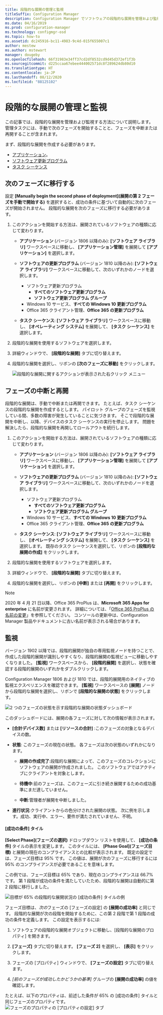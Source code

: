 ```yaml
---
title: 段階的な展開の管理と監視
titleSuffix: Configuration Manager
description: Configuration Manager でソフトウェアの段階的な展開を管理および監視する方法について説明します。
ms.date: 04/16/2019
ms.prod: configuration-manager
ms.technology: configmgr-osd
ms.topic: how-to
ms.assetid: dc245916-bc11-4983-9c4d-015f655007c1
author: mestew
ms.author: mstewart
manager: dougeby
ms.openlocfilehash: 66f31983e34ff37cd2df8532cd9d45d372ef1f3b
ms.sourcegitcommit: d225ccaa67ebee444002571dc8f289624db80d10
ms.translationtype: HT
ms.contentlocale: ja-JP
ms.lasthandoff: 08/12/2020
ms.locfileid: "88125102"
---
```

# <a name="manage-and-monitor-phased-deployments"></a>段階的な展開の管理と監視

この記事では、段階的な展開を管理および監視する方法について説明します。 管理タスクには、手動で次のフェーズを開始することと、フェーズを中断または再開することが含まれます。 

まず、段階的な展開を作成する必要があります。 
- [アプリケーション](create-phased-deployment-for-task-sequence.md?toc=/sccm/apps/toc.json&bc=/sccm/apps/breadcrumb/toc.json)。  
- [ソフトウェア更新プログラム](create-phased-deployment-for-task-sequence.md?toc=/sccm/sum/toc.json&bc=/sccm/sum/breadcrumb/toc.json)  
- [タスク シーケンス](create-phased-deployment-for-task-sequence.md)  



## <a name="move-to-the-next-phase"></a><a name="bkmk_move"></a> 次のフェーズに移行する

設定 **[Manually begin the second phase of deployment]\(展開の第 2 フェーズを手動で開始する\)** を選択すると、成功の条件に基づいて自動的に次のフェーズが開始されません。 段階的な展開を次のフェーズに移行する必要があります。  

1. このアクションを開始する方法は、展開されているソフトウェアの種類に応じて変わります。  

    - **アプリケーション** (バージョン 1806 以降のみ): **[ソフトウェア ライブラリ]** ワークスペースに移動し、 **[アプリケーション管理]** を展開して **[アプリケーション]** を選択します。   

    - **ソフトウェアの更新プログラム** (バージョン 1810 以降のみ): **[ソフトウェア ライブラリ]** ワークスペースに移動して、次のいずれかのノードを選択します。    
        - ソフトウェア更新プログラム  
            - **すべてのソフトウェア更新プログラム**  
            - **ソフトウェア更新プログラム グループ**   
        - Windows 10 サービス、**すべての Windows 10 更新プログラム**  
        - Office 365 クライアント管理、**Office 365 の更新プログラム**  

    - **タスク シーケンス**: **[ソフトウェア ライブラリ]** ワークスペースに移動し、 **[オペレーティング システム]** を展開して、 **[タスク シーケンス]** を選択します。   

2. 段階的な展開を使用するソフトウェアを選択します。  

3. 詳細ウィンドウで、 **[段階的な展開]** タブに切り替えます。  

4. 段階的な展開を選択し、リボンの **[次のフェーズに移動]** をクリックします。  

    ![段階的な展開に関するアクションが表示された右クリック メニュー](media/Suspend-phased-deployment.PNG)



## <a name="suspend-and-resume-phases"></a><a name="bkmk_suspend"></a> フェーズの中断と再開 

段階的な展開は、手動で中断または再開できます。 たとえば、タスク シーケンスの段階的な展開を作成するとします。 パイロット グループのフェーズを監視している間、多数の障害が発生していることに気づきます。 そこで段階的な展開を中断し、以降、デバイスのタスク シーケンスの実行を停止します。 問題を解決したら、段階的な展開を再開してロールアウトを続行します。 

1. このアクションを開始する方法は、展開されているソフトウェアの種類に応じて変わります。  

    - **アプリケーション** (バージョン 1806 以降のみ): **[ソフトウェア ライブラリ]** ワークスペースに移動し、 **[アプリケーション管理]** を展開して **[アプリケーション]** を選択します。   

    - **ソフトウェアの更新プログラム** (バージョン 1810 以降のみ): **[ソフトウェア ライブラリ]** ワークスペースに移動して、次のいずれかのノードを選択します。    
        - ソフトウェア更新プログラム  
            - **すべてのソフトウェア更新プログラム**  
            - **ソフトウェア更新プログラム グループ**   
        - Windows 10 サービス、**すべての Windows 10 更新プログラム**  
        - Office 365 クライアント管理、**Office 365 の更新プログラム**  

    - **タスク シーケンス**: **[ソフトウェア ライブラリ]** ワークスペースに移動し、 **[オペレーティング システム]** を展開して、 **[タスク シーケンス]** を選択します。 既存のタスク シーケンスを選択して、リボンの **[段階的な展開の作成]** をクリックします。  

2. 段階的な展開を使用するソフトウェアを選択します。  

3. 詳細ウィンドウで、 **[段階的な展開]** タブに切り替えます。  

4. 段階的な展開を選択し、リボンの **[中断]** または **[再開]** をクリックします。 

> [!NOTE]
> 2020 年 4 月 21 日以降、Office 365 ProPlus は、**Microsoft 365 Apps for enterprise** に名前が変更されます。 詳細については、「[Office 365 ProPlus の名前の変更](https://docs.microsoft.com/deployoffice/name-change)」を参照してください。 コンソールの更新中は、Configuration Manager 製品やドキュメントに古い名前が表示される場合があります。 

<!-- Removed for 1806, need to clarify behavior with engineering
When you suspend a phased deployment, it sets the available and deadline times on the active deployments to a future time. When you resume, it generates a new schedule based on when you resume the phased deployment. The new schedule helps to avoid problems if you resume after the original deadline. For example, the initial schedule has the required deadline seven days after the deployment is available. You suspend it on the second day. If you aren't ready to resume it until day eight, you don't want the deployment to be immediately past the deadline. So it generates a new deadline starting from when you resume the phased deployment on day eight. 
-->


## <a name="monitor"></a><a name="bkmk_monitor"></a> 監視
<!--1358577-->
バージョン 1902 以降では、段階的展開が独自の専用監視ノードを持つことで、作成した段階的展開が識別しやすくなり、段階的展開の監視ビューに移動しやすくなりました。 **[監視]** ワークスペースから、 **[段階的展開]** を選択し、状態を確認する段階的展開のいずれかをダブルクリックします。 <!--3555949-->

Configuration Manager 1806 および 1810 では、段階的展開用のネイティブの監視エクスペリエンスを確認できます。 **[監視]** ワークスペースの **[展開]** ノードから段階的な展開を選択し、リボンで **[段階的な展開の状態]** をクリックします。

![2 つのフェーズの状態を示す段階的な展開の状態ダッシュボード](media/1358577-phased-deployment-status.png)

このダッシュボードには、展開の各フェーズに対して次の情報が表示されます。  

- **[合計デバイス数]** または **[リソースの合計]** :このフェーズの対象となるデバイスの数。  

- **状態**: このフェーズの現在の状態。 各フェーズは次の状態のいずれかになります。  

    - **展開の作成完了**:段階的な展開によって、このフェーズのコレクションにソフトウェアの展開が作成されました。 このソフトウェアではアクティブにクライアントを対象とします。  

    - **待機中**:前のフェーズは、このフェーズに引き続き展開するための成功基準にまだ達していません。  

    - **中断**:管理者が展開を中断しました。  

- **進行状況**:クライアントからの色分けされた展開の状態。 次に例を示します。成功、実行中、エラー、要件が満たされていません、不明。 

#### <a name="success-criteria-tile"></a>[成功の条件] タイル

**[Select Phase]\(フェーズの選択\)** ドロップダウン リストを使用して、 **[成功の条件]** タイルの表示を変更します。 このタイルには、 **[Phase Goal]\(フェーズ目標\)** と展開の現在のコンプライアンスとの比較が表示されます。 既定の設定では、フェーズ目標は 95% です。 この値は、展開が次のフェーズに移行するには 95% のコンプライアンスが必要であることを意味します。

この例では、フェーズ目標は 65% であり、現在のコンプライアンスは 66.7% です。 第 1 段階が成功の条件を満たしていたため、段階的な展開は自動的に第 2 段階に移行しました。  

   ![目標が 65% の段階的な展開状況の [成功の条件] タイルの例](media/pod-status-success-criteria-tile.png)

フェーズ目標は、*次の*フェーズの [フェーズの設定] の **[展開の成功率]** と同じです。 段階的な展開が次の段階を開始するために、この第 2 段階で第 1 段階の成功の条件を定義します。 この設定を表示するには: 

1. ソフトウェアの段階的な展開オブジェクトに移動し、[段階的な展開のプロパティ] を開きます。  

2. **[フェーズ]** タブに切り替えます。 **[フェーズ 2]** を選択し、 **[表示]** をクリックします。  

3. フェーズの [プロパティ] ウィンドウで、 **[フェーズの設定]** タブに切り替えます。  

4. *[前のフェーズが成功したかどうかの基準]* グループの **[展開の成功率]** の値を確認します。  

たとえば、以下のプロパティは、前述した条件が 65% の [成功の条件] タイルと同じフェーズのプロパティです。  
![フェーズのプロパティの [プロパティの設定] タブ](media/phase-properties-phase-settings.png)

